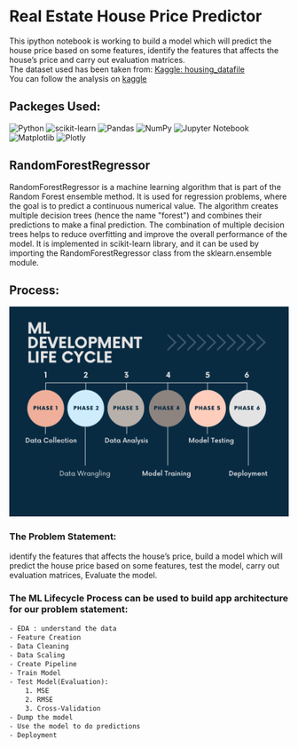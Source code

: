 # Real Estate House Price Predictor
This ipython notebook is working to build a model which will predict the house price based on some features, identify the features that affects the house’s price and carry out evaluation matrices.  
The dataset used has been taken from:  <a href="https://www.kaggle.com/datasets/shrikrishnaparab/housing-datafile">Kaggle: housing_datafile</a>  
You can follow the analysis on <a href="https://www.kaggle.com/code/shrikrishnaparab/real-estate-house-price-predictor">kaggle</a>

## Packeges Used:
 ![Python][python] ![scikit-learn][sklearn-image] ![Pandas][Pandas-image] ![NumPy](https://img.shields.io/badge/numpy-%23013243.svg?style=for-the-badge&logo=numpy&logoColor=white) ![Jupyter Notebook][ipython-image] ![Matplotlib][Matplotlib-image] ![Plotly][Plotly-image]
 
[python]: https://img.shields.io/badge/python-3670A0?style=for-the-badge&logo=python&logoColor=ffdd54
[sklearn-image]:https://img.shields.io/badge/scikit--learn-%23F7931E.svg?style=for-the-badge&logo=scikit-learn&logoColor=white
[Pandas-image]: https://img.shields.io/badge/pandas-%23150458.svg?style=for-the-badge&logo=pandas&logoColor=white
[ipython-image]: https://img.shields.io/badge/jupyter-%23FA0F00.svg?style=for-the-badge&logo=jupyter&logoColor=white
[Matplotlib-image]: https://img.shields.io/badge/Matplotlib-%23ffffff.svg?style=for-the-badge&logo=Matplotlib&logoColor=black
[Plotly-image]: https://img.shields.io/badge/Plotly-%233F4F75.svg?style=for-the-badge&logo=plotly&logoColor=white

## RandomForestRegressor
RandomForestRegressor is a machine learning algorithm that is part of the Random Forest ensemble method. It is used for regression problems, where the goal is to predict a continuous numerical value. The algorithm creates multiple decision trees (hence the name "forest") and combines their predictions to make a final prediction. The combination of multiple decision trees helps to reduce overfitting and improve the overall performance of the model. It is implemented in scikit-learn library, and it can be used by importing the RandomForestRegressor class from the sklearn.ensemble module.

## Process:
![Process](ml-lifecycle.png)

### The Problem Statement:  
identify the features that affects the house’s price, build a model which will predict the house price based on some features, test the model, carry out evaluation matrices, Evaluate the model.   
### The ML Lifecycle Process can be used to build app architecture for our problem statement: 
    - EDA : understand the data  
    - Feature Creation  
    - Data Cleaning  
    - Data Scaling  
    - Create Pipeline  
    - Train Model  
    - Test Model(Evaluation):  
        1. MSE  
        2. RMSE  
        3. Cross-Validation
    - Dump the model  
    - Use the model to do predictions  
    - Deployment
